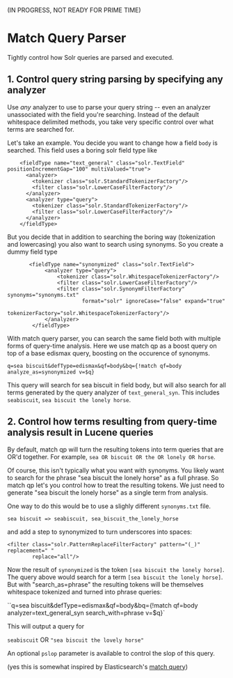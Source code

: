 (IN PROGRESS, NOT READY FOR PRIME TIME)

# Match Query Parser

Tightly control how Solr queries are parsed and executed.


## 1. Control query string parsing by specifying any analyzer

Use *any* analyzer to use to parse your query string -- even an analyzer unassociated with the field you're searching. Instead of the default whitespace delimited methods, you take very specific control over what terms are searched for. 

Let's take an example. You decide you want to change how a field `body` is searched. This field uses a boring solr field type like

```
    <fieldType name="text_general" class="solr.TextField" positionIncrementGap="100" multiValued="true">
      <analyzer>
        <tokenizer class="solr.StandardTokenizerFactory"/>
        <filter class="solr.LowerCaseFilterFactory"/>
      </analyzer>
      <analyzer type="query">
        <tokenizer class="solr.StandardTokenizerFactory"/>
        <filter class="solr.LowerCaseFilterFactory"/>
      </analyzer>
    </fieldType>
```

But you decide that in addition to searching the boring way (tokenization and lowercasing) you also want to search using synonyms. So you create a dummy field type 

```
       <fieldType name="synonymized" class="solr.TextField">
            <analyzer type="query">
                <tokenizer class="solr.WhitespaceTokenizerFactory"/>
                <filter class="solr.LowerCaseFilterFactory"/>
                <filter class="solr.SynonymFilterFactory" synonyms="synonyms.txt"
                        format="solr" ignoreCase="false" expand="true"
                        tokenizerFactory="solr.WhitespaceTokenizerFactory"/>
            </analyzer>
        </fieldType>
```


With match query parser, you can search the same field both with multiple forms of query-time analysis. Here we use match qp as a boost query on top of a base edismax query, boosting on the occurence of synonyms.

`q=sea biscuit&defType=edismax&qf=body&bq={!match qf=body analyze_as=synonymized v=$q}`

This query will search for sea biscuit in field body, but will also search for all terms generated by the query analyzer of `text_general_syn`. This includes `seabiscuit`, `sea biscuit the lonely horse`.

## 2. Control how terms resulting from query-time analysis result in Lucene queries

By default, match qp will turn the resulting tokens into term queries that are OR'd together. For example, `sea OR biscuit OR the OR lonely OR horse`. 

Of course, this isn't typically what you want with synonyms. You likely want to search for the phrase "sea biscuit the lonely horse" as a full phrase. So match qp let's you control how to treat the resulting tokens. We just need to generate "sea biscuit the lonely horse" as a single term from analysis.

One way to do this would be to use a slighly different `synonyms.txt` file.

```
sea biscuit => seabiscuit, sea_biscuit_the_lonely_horse
``` 

and add a step to synonymized to turn underscores into spaces:

```
<filter class="solr.PatternReplaceFilterFactory" pattern="(_)" replacement=" "
        replace="all"/>
```


Now the result of `synonymized` is the token `[sea biscuit the lonely horse]`. The query above would search for a term `[sea biscuit the lonely horse]`. But with "search_as=phrase" the resulting tokens will be themselves whitespace tokenized and turned into phrase queries:

``q=sea biscuit&defType=edismax&qf=body&bq={!match qf=body analyzer=text_general_syn search_with=phrase v=$q}`

This will output a query for 

`seabiscuit` OR `"sea biscuit the lovely horse"`

An optional `pslop` parameter is available to control the slop of this query.

(yes this is somewhat inspired by Elasticsearch's [match query](https://www.elastic.co/guide/en/elasticsearch/reference/current/query-dsl-match-query.html))

